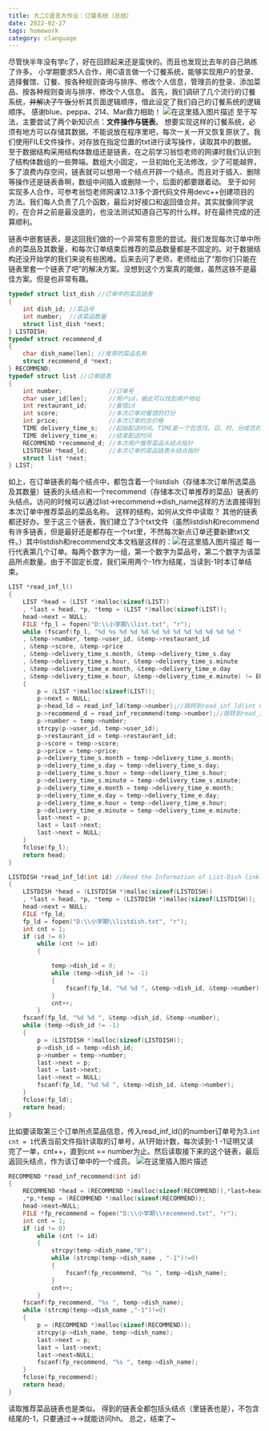 ```yaml
---
title: 大二C语言大作业：订餐系统（总结）
date: 2022-02-27
tags: homework
category: clanguage
---
```


尽管快半年没有学c了，好在回顾起来还是蛮快的。而且也发现比去年的自己熟练了许多。
小学期要求5人合作，用C语言做一个订餐系统，能够实现用户的登录、选择餐馆、订餐、按各种规则查询与排序、修改个人信息，管理员的登录、添加菜品、按各种规则查询与排序、修改个人信息。
首先，我们调研了几个流行的订餐系统，~~并解决了午饭~~分析其页面逻辑顺序，借此设定了我们自己的订餐系统的逻辑顺序。
感谢blue、peppa、214、Mar鼎力相助！
![在这里插入图片描述](https://img-blog.csdnimg.cn/d8feaa5c8fab43efb78c7dd073d37419.png?x-oss-process=image/watermark,type_ZHJvaWRzYW5zZmFsbGJhY2s,shadow_50,text_Q1NETiBA6JCo56eR5aGU6LWE5rex5bmy5ZGY,size_20,color_FFFFFF,t_70,g_se,x_16)
至于写法，主要尝试了两个新知识点：**文件操作与链表**。
想要实现这样的订餐系统，必须有地方可以存储其数据。不能说放在程序里吧，每次一关一开又恢复原状了。我们使用FILE文件操作，对存放在指定位置的txt进行读写操作，读取其中的数据。
至于数据结构采用结构体数组还是链表，在之前学习翁恺老师的网课时我们认识到了结构体数组的一些弊端。数组大小固定，一旦初始化无法修改，少了可能越界，多了浪费内存空间，链表就可以想用一个结点开辟一个结点。而且对于插入、删除等操作还是链表香啊，数组中间插入或删除一个，后面的都要跟着动。
至于如何实现多人合作，可参考翁恺老师网课12.3.1多个源代码文件用devc++创建项目的方法。我们每人负责了几个函数，最后对好接口和返回值合并。其实就像同学说的，在合并之前是最没底的，也没法测试知道自己写的什么样。好在最终完成的还算顺利。

链表中嵌套链表，是这回我们做的一个非常有意思的尝试。我们发现每次订单中所点的菜品及其数量，和每次订单结束后推荐的菜品数量都是不固定的。对于数据结构还没开始学的我们来说有些困难。后来去问了老师，老师给出了“那你们只能在链表里套一个链表了吧”的解决方案。没想到这个方案真的能做，虽然这铁不是最佳方案。但是也非常有趣。
```c
typedef struct list_dish //订单中的菜品链表
{
	int dish_id; //菜品号
	int number;	 //该菜品数量
	struct list_dish *next;
} LISTDISH;
typedef struct recommend_d
{
	char dish_name[len]; //推荐的菜品名称
	struct recommend_d *next;
} RECOMMEND;
typedef struct list //订单链表
{
	int number;				//订单号
	char user_id[len];		//用户id，据此可以找到用户地址
	int restaurant_id;		//餐馆id
	int score;				//本次订单对餐馆的打分
	int price;				//本次订单的总价格
	TIME delivery_time_s;	//起始配送时间。TIME是一个包含月、日、时、分成员的结构体
	TIME delivery_time_e;	//结束配送时间
	RECOMMEND *recommend_d; //本次用户推荐菜品头结点指针 
	LISTDISH *head_ld;		//本次订单的菜品链表头结点指针
	struct list *next;
} LIST;
```
如上，在订单链表的每个结点中，都包含着一个listdish（存储本次订单所选菜品及其数量）链表的头结点和一个recommend（存储本次订单推荐的菜品）链表的头结点。访问的时候可以通过list->recommend->dish_name这样的方法直接得到本次订单中推荐菜品的菜品名称。
这样的结构，如何从文件中读取？
其他的链表都还好办。至于这三个链表，我们建立了3个txt文件（虽然listdish和recommend有许多链表，但是最好还是都存在一个txt里，不然每次新点订单还要新建txt文件。）其中listdish和recommend文本文档是这样的：![在这里插入图片描述](https://img-blog.csdnimg.cn/bcd7964a59194715921f1261517f5d50.png?x-oss-process=image/watermark,type_ZHJvaWRzYW5zZmFsbGJhY2s,shadow_50,text_Q1NETiBA6JCo56eR5aGU6LWE5rex5bmy5ZGY,size_18,color_FFFFFF,t_70,g_se,x_16)
每一行代表第几个订单。每两个数字为一组，第一个数字为菜品号，第二个数字为该菜品所点数量。由于不固定长度，我们采用两个-1作为结尾，当读到-1时本订单结束。
```c
LIST *read_inf_l()
{
	LIST *head = (LIST *)malloc(sizeof(LIST))
	, *last = head, *p, *temp = (LIST *)malloc(sizeof(LIST));
	head->next = NULL;
	FILE *fp_l = fopen("D:\\小学期\\list.txt", "r");
	while (fscanf(fp_l, "%d %s %d %d %d %d %d %d %d %d %d %d %d "
	, &temp->number, temp->user_id, &temp->restaurant_id
	, &temp->score, &temp->price
	, &temp->delivery_time_s.month, &temp->delivery_time_s.day
	, &temp->delivery_time_s.hour, &temp->delivery_time_s.minute
	, &temp->delivery_time_e.month, &temp->delivery_time_e.day
	, &temp->delivery_time_e.hour, &temp->delivery_time_e.minute) != EOF)
	{
		p = (LIST *)malloc(sizeof(LIST));
		p->next = NULL;
		p->head_ld = read_inf_ld(temp->number);//跳转到read_inf_ld(int number)函数中获得本次订单listdish链表的头结点，number是订单号
		p->recommend_d = read_inf_recommend(temp->number);//跳转到read_inf_recommend(int number)函数中获得本次订单recommend链表的头结点，number是订单号
		p->number = temp->number;
		strcpy(p->user_id, temp->user_id);
		p->restaurant_id = temp->restaurant_id;
		p->score = temp->score;
		p->price = temp->price;
		p->delivery_time_s.month = temp->delivery_time_s.month;
		p->delivery_time_s.day = temp->delivery_time_s.day;
		p->delivery_time_s.hour = temp->delivery_time_s.hour;
		p->delivery_time_s.minute = temp->delivery_time_s.minute;
		p->delivery_time_e.month = temp->delivery_time_e.month;
		p->delivery_time_e.day = temp->delivery_time_e.day;
		p->delivery_time_e.hour = temp->delivery_time_e.hour;
		p->delivery_time_e.minute = temp->delivery_time_e.minute;
		last->next = p;
		last = last->next;
		last->next = NULL;
	}
	fclose(fp_l);
	return head;
}
```
```c
LISTDISH *read_inf_ld(int id) //Read the Information of List-Dish linklist
{
	LISTDISH *head = (LISTDISH *)malloc(sizeof(LISTDISH))
	, *last = head, *p, *temp = (LISTDISH *)malloc(sizeof(LISTDISH));
	head->next = NULL;
	FILE *fp_ld;
	fp_ld = fopen("D:\\小学期\\listdish.txt", "r");
	int cnt = 1;
	if (id != 0)
		while (cnt != id)
		{

			temp->dish_id = 0;
			while (temp->dish_id != -1)
			{
				fscanf(fp_ld, "%d %d ", &temp->dish_id, &temp->number);
			}
			cnt++;
		}
	fscanf(fp_ld, "%d %d ", &temp->dish_id, &temp->number);
	while (temp->dish_id != -1)
	{
		p = (LISTDISH *)malloc(sizeof(LISTDISH));
		p->dish_id = temp->dish_id;
		p->number = temp->number;
		last->next = p;
		last = last->next;
		last->next = NULL;
		fscanf(fp_ld, "%d %d ", &temp->dish_id, &temp->number);
	}
	fclose(fp_ld);
	return head;
}
```
比如要读取第三个订单所点菜品信息，传入read_inf_ld()的number订单号为3.`int cnt = 1`代表当前文件指针读取的订单号，从1开始计数，每次读到-1 -1证明又读完了一单，cnt++，直到cnt == number为止。然后读取接下来的这个链表，最后返回头结点，作为该订单中的一个成员。
![在这里插入图片描述](https://img-blog.csdnimg.cn/6b66117ee8b641998ea580f57da912ee.png?x-oss-process=image/watermark,type_ZHJvaWRzYW5zZmFsbGJhY2s,shadow_50,text_Q1NETiBA6JCo56eR5aGU6LWE5rex5bmy5ZGY,size_15,color_FFFFFF,t_70,g_se,x_16)
```c
RECOMMEND *read_inf_recommend(int id)
{
	RECOMMEND *head = (RECOMMEND *)malloc(sizeof(RECOMMEND)),*last=head
	,*p,*temp = (RECOMMEND *)malloc(sizeof(RECOMMEND));
	head->next=NULL;
	FILE *fp_recommend = fopen("D:\\小学期\\recommend.txt", "r"); 
	int cnt = 1;
    if (id != 0)
        while (cnt != id)
        {
            strcpy(temp->dish_name,"0");
            while (strcmp(temp->dish_name , "-1")!=0)
            {
                fscanf(fp_recommend, "%s ", temp->dish_name);
            }
            cnt++;
        }
    fscanf(fp_recommend, "%s ", temp->dish_name);
    while (strcmp(temp->dish_name ,"-1")!=0)
    {
        p = (RECOMMEND *)malloc(sizeof(RECOMMEND));
        strcpy(p->dish_name, temp->dish_name);
        last->next = p;
        last = last->next;
        last->next=NULL;
        fscanf(fp_recommend, "%s ", temp->dish_name);
    }
	fclose(fp_recommend);
	return head;
}
```
读取推荐菜品链表也是类似。
得到的链表全都包括头结点（里链表也是），不包含结尾的-1，只要通过->->就能访问hh。
总之，结束了~